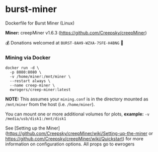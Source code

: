 # burst-miner
Dockerfile for Burst Miner (Linux)

**Miner:** creepMiner v1.6.3 (https://github.com/Creepsky/creepMiner)

:moneybag: Donations welcomed at `BURST-8AH9-WZXA-7SFE-H4BNG` :bow:

### Mining via Docker
    docker run -d \
      -p 8080:8080 \
      -v /home/miner:/mnt/miner \
      --restart always \
      --name creep-miner \
      ewrogers/creep-miner:latest
      
**NOTE:** This assumes your `mining.conf` is in the directory mounted as `/mnt/miner` from the host (i.e. `/home/miner`).

You can mount one or more additional volumes for plots, **example:** `-v /media/usb/disk1:/mnt/disk1`

See [Setting up the Miner](https://github.com/Creepsky/creepMiner/wiki/Setting-up-the-miner or https://github.com/Creepsky/creepMiner/wiki/Quickstart) for more information on configuration options.
All props go to ewrogers
